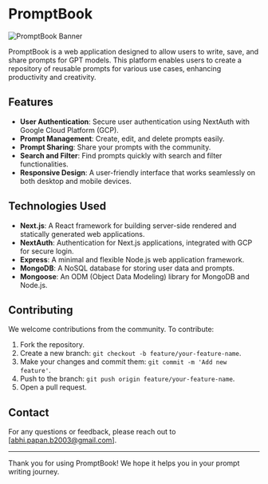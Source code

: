 # PromptBook

![PromptBook Banner](https://portfolio-seven-mu-57.vercel.app/prompt.png)

PromptBook is a web application designed to allow users to write, save, and share prompts for GPT models. This platform enables users to create a repository of reusable prompts for various use cases, enhancing productivity and creativity.

## Features

- **User Authentication**: Secure user authentication using NextAuth with Google Cloud Platform (GCP).
- **Prompt Management**: Create, edit, and delete prompts easily.
- **Prompt Sharing**: Share your prompts with the community.
- **Search and Filter**: Find prompts quickly with search and filter functionalities.
- **Responsive Design**: A user-friendly interface that works seamlessly on both desktop and mobile devices.

## Technologies Used

- **Next.js**: A React framework for building server-side rendered and statically generated web applications.
- **NextAuth**: Authentication for Next.js applications, integrated with GCP for secure login.
- **Express**: A minimal and flexible Node.js web application framework.
- **MongoDB**: A NoSQL database for storing user data and prompts.
- **Mongoose**: An ODM (Object Data Modeling) library for MongoDB and Node.js.

## Contributing

We welcome contributions from the community. To contribute:

1. Fork the repository.
2. Create a new branch: `git checkout -b feature/your-feature-name`.
3. Make your changes and commit them: `git commit -m 'Add new feature'`.
4. Push to the branch: `git push origin feature/your-feature-name`.
5. Open a pull request.

## Contact

For any questions or feedback, please reach out to [abhi.papan.b2003@gmail.com].

---

Thank you for using PromptBook! We hope it helps you in your prompt writing journey.
